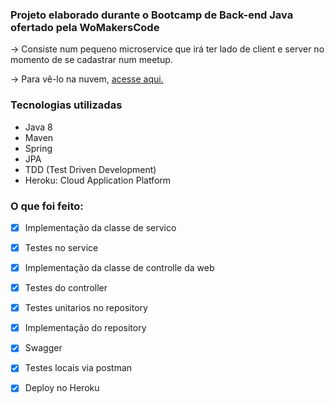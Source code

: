 ### Projeto elaborado durante o Bootcamp de Back-end Java ofertado pela WoMakersCode

-> Consiste num pequeno microservice que irá ter lado de client e server no momento de se cadastrar num meetup.

-> Para vê-lo na nuvem, [acesse aqui.](https://meetup-project-womakers.herokuapp.com/swagger-ui/#/)

### Tecnologias utilizadas
- Java 8
- Maven
- Spring
- JPA
- TDD (Test Driven Development)
- Heroku: Cloud Application Platform

### O que foi feito:

- [x] Implementação da classe de servico

- [x] Testes no service

- [x] Implementação da classe de controlle da web

- [x] Testes do controller

- [x] Testes unitarios no repository

- [x] Implementação do repository

- [x] Swagger

- [x] Testes locais via postman

- [x] Deploy no Heroku